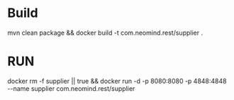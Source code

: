 # Build
mvn clean package && docker build -t com.neomind.rest/supplier .

# RUN

docker rm -f supplier || true && docker run -d -p 8080:8080 -p 4848:4848 --name supplier com.neomind.rest/supplier 